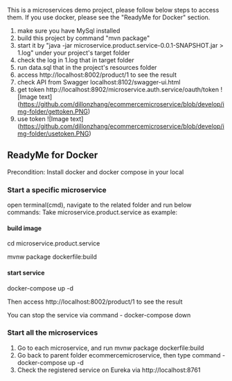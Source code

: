 This is a microservices demo project, please follow below steps to access them.  If you use docker, please see the "ReadyMe for Docker" section.

1. make sure you have MySql installed
2. build this project by command "mvn package"
3. start it by "java -jar microservice.product.service-0.0.1-SNAPSHOT.jar > 1.log" under your project's target folder
4. check the log in 1.log that in target folder
5. run data.sql that in the project's resources folder
6. access http://localhost:8002/product/1 to see the result
7. check API from Swagger localhost:8102/swagger-ui.html
8. get token http://localhost:8902/microservice.auth.service/oauth/token
![Image text]
(https://github.com/dillonzhang/ecommercemicroservice/blob/develop/img-folder/gettoken.PNG)
9. use token 
![Image text]
(https://github.com/dillonzhang/ecommercemicroservice/blob/develop/img-folder/usetoken.PNG)
## ReadyMe for Docker
Precondition: Install docker and docker compose in your local

### Start a specific microservice
open terminal(cmd), navigate to the related folder and run below commands:
Take microservice.product.service as example:

#### build image
   cd microservice.product.service

   mvnw package dockerfile:build

#### start service
   docker-compose up -d

Then access http://localhost:8002/product/1 to see the result

You can stop the service via command - docker-compose down

### Start all the microservices
1. Go to each microservice, and run mvnw package dockerfile:build
2. Go back to parent folder ecommercemicroservice, then type command -  docker-compose up -d
3. Check the registered service on Eureka via http://localhost:8761